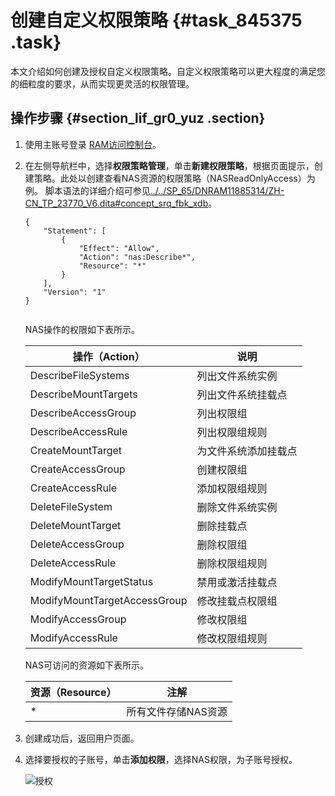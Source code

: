# 创建自定义权限策略 {#task_845375 .task}

本文介绍如何创建及授权自定义权限策略。自定义权限策略可以更大程度的满足您的细粒度的要求，从而实现更灵活的权限管理。

## 操作步骤 {#section_lif_gr0_yuz .section}

1.  使用主账号登录 [RAM访问控制台](https://ram.console.aliyun.com/overview)。
2.  在左侧导航栏中，选择**权限策略管理**，单击**新建权限策略**，根据页面提示，创建策略。此处以创建查看NAS资源的权限策略（NASReadOnlyAccess）为例。 脚本语法的详细介绍可参见[../../SP\_65/DNRAM11885314/ZH-CN\_TP\_23770\_V6.dita\#concept\_srq\_fbk\_xdb](../../SP_65/DNRAM11885314/ZH-CN_TP_23770_V6.dita#concept_srq_fbk_xdb)。 

    ``` {#codeblock_jy6_mjy_0es}
    {
        "Statement": [
            {
                "Effect": "Allow",
                "Action": "nas:Describe*",
                "Resource": "*"
            }
        ],
        "Version": "1"
    }
    						
    ```

    NAS操作的权限如下表所示。

    |操作（Action）|说明|
    |----------|--|
    |DescribeFileSystems|列出文件系统实例|
    |DescribeMountTargets|列出文件系统挂载点|
    |DescribeAccessGroup|列出权限组|
    |DescribeAccessRule|列出权限组规则|
    |CreateMountTarget|为文件系统添加挂载点|
    |CreateAccessGroup|创建权限组|
    |CreateAccessRule|添加权限组规则|
    |DeleteFileSystem|删除文件系统实例|
    |DeleteMountTarget|删除挂载点|
    |DeleteAccessGroup|删除权限组|
    |DeleteAccessRule|删除权限组规则|
    |ModifyMountTargetStatus|禁用或激活挂载点|
    |ModifyMountTargetAccessGroup|修改挂载点权限组|
    |ModifyAccessGroup|修改权限组|
    |ModifyAccessRule|修改权限组规则|

    NAS可访问的资源如下表所示。

    |资源（Resource）|注解|
    |------------|--|
    |\*|所有文件存储NAS资源|

3.  创建成功后，返回用户页面。
4.  选择要授权的子账号，单击**添加权限**，选择NAS权限，为子账号授权。 

    ![授权](http://static-aliyun-doc.oss-cn-hangzhou.aliyuncs.com/assets/img/518950/156576574849223_zh-CN.png)


